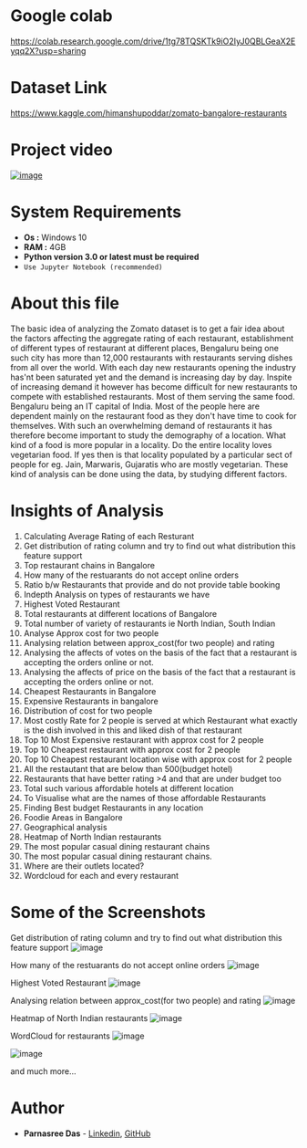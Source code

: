 # Google colab
https://colab.research.google.com/drive/1tg78TQSKTk9iO2IyJ0QBLGeaX2Eyqq2X?usp=sharing

# Dataset Link
https://www.kaggle.com/himanshupoddar/zomato-bangalore-restaurants

# Project video
[![image](https://user-images.githubusercontent.com/78023847/139283525-c65ef850-061a-4ac0-8270-7269ef429f90.png)](https://youtu.be/BOQu5E6rZnw "Click to Watch the video")

# System Requirements
* <b>Os :</b> Windows 10
* <b>RAM :</b> 4GB
* <b>Python version 3.0 or latest must be required</b>
* ```Use Jupyter Notebook (recommended)```

# About this file
The basic idea of analyzing the Zomato dataset is to get a fair idea about the factors affecting the aggregate rating of each restaurant, establishment of different types of restaurant at different places, Bengaluru being one such city has more than 12,000 restaurants with restaurants serving dishes from all over the world. With each day new restaurants opening the industry has'nt been saturated yet and the demand is increasing day by day. Inspite of increasing demand it however has become difficult for new restaurants to compete with established restaurants. Most of them serving the same food. Bengaluru being an IT capital of India. Most of the people here are dependent mainly on the restaurant food as they don't have time to cook for themselves. With such an overwhelming demand of restaurants it has therefore become important to study the demography of a location. What kind of a food is more popular in a locality. Do the entire locality loves vegetarian food. If yes then is that locality populated by a particular sect of people for eg. Jain, Marwaris, Gujaratis who are mostly vegetarian. These kind of analysis can be done using the data, by studying different factors.

# Insights of Analysis
1. Calculating Average Rating of each Resturant
2. Get distribution of rating column and try to find out what distribution this feature support
3. Top restaurant chains in Bangalore
4. How many of the restuarants do not accept online orders
5. Ratio b/w Restaurants that provide and do not provide table booking
6. Indepth Analysis on types of restaurants we have
7. Highest Voted Restaurant
8. Total restaurants at different locations of Bangalore
9. Total number of variety of restaurants ie North Indian, South Indian
10. Analyse Approx cost for two people
11. Analysing relation between approx_cost(for two people) and rating
12. Analysing the affects of votes on the basis of the fact that a restaurant is accepting the orders online or not.
13. Analysing the affects of price on the basis of the fact that a restaurant is accepting the orders online or not.
14. Cheapest Restaurants in Bangalore
15. Expensive Restaurants in bangalore
16. Distribution of cost for two people
17. Most costly Rate for 2 people is served at which Restaurant what exactly is the dish involved in this and liked dish of that restaurant
18. Top 10 Most Expensive restaurant with approx cost for 2 people
19. Top 10 Cheapest restaurant with approx cost for 2 people
20. Top 10 Cheapest restaurant location wise with approx cost for 2 people
21. All the restautant that are below than 500(budget hotel)
22. Restaurants that have better rating >4 and that are under budget too
23. Total such various affordable hotels at different location
24. To Visualise what are the names of those affordable Restaurants
25. Finding Best budget Restaurants in any location
26. Foodie Areas in Bangalore
27. Geographical analysis
28. Heatmap of North Indian restaurants
29. The most popular casual dining restaurant chains
30. The most popular casual dining restaurant chains.
31. Where are their outlets located?
32. Wordcloud for each and every restaurant

# Some of the Screenshots
Get distribution of rating column and try to find out what distribution this feature support
![image](https://user-images.githubusercontent.com/56734293/116792258-1f075280-aadd-11eb-8949-1eb987529fbb.png)

How many of the restuarants do not accept online orders
![image](https://user-images.githubusercontent.com/56734293/116792302-61c92a80-aadd-11eb-9386-43dd468690cd.png)

Highest Voted Restaurant
![image](https://user-images.githubusercontent.com/56734293/116792326-90470580-aadd-11eb-905c-e6fdec02a136.png)

Analysing relation between approx_cost(for two people) and rating
![image](https://user-images.githubusercontent.com/56734293/116792345-b2408800-aadd-11eb-8e90-f04e6e7763ac.png)

Heatmap of North Indian restaurants
![image](https://user-images.githubusercontent.com/56734293/116792385-e4ea8080-aadd-11eb-88ad-43d6259d5890.png)

WordCloud for restaurants
![image](https://user-images.githubusercontent.com/56734293/116792427-23803b00-aade-11eb-9bdb-a70c07864a96.png)

![image](https://user-images.githubusercontent.com/56734293/116792468-5e826e80-aade-11eb-9bed-14f0de63f720.png)

and much more...

# Author

* **Parnasree Das** - [Linkedin](https://www.linkedin.com/in/parnasree-das-6b0231196/), [GitHub](https://github.com/Puja2481)  

